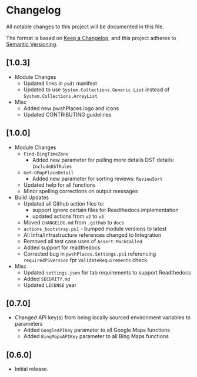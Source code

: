# Changelog

All notable changes to this project will be documented in this file.

The format is based on [Keep a Changelog](https://keepachangelog.com/en/1.0.0/),
and this project adheres to [Semantic Versioning](https://semver.org/spec/v2.0.0.html).

## [1.0.3]

- Module Changes
    - Updated links in `psd1` manifest
    - Updated to use `System.Collections.Generic.List` instead of `System.Collections.ArrayList`
- Misc
    - Added new pwshPlaces logo and icons
    - Updated CONTRIBUTING guidelines

## [1.0.0]

- Module Changes
    - `Find-BingTimeZone`
        - Added new parameter for pulling more details DST details: `IncludeDSTRules`
    - `Get-GMapPlaceDetail`
        - Added new parameter for sorting reviews: `ReviewSort`
    - Updated help for all functions
    - Minor spelling corrections on output messages
- Build Updates
    - Updated all Github action files to:
        - support ignore certain files for Readthedocs implementation
        - updated actions from `v2` to `v3`
    - Moved `CHANGELOG.md` from `.github` to `docs`
    - `actions_bootstrap.ps1` - bumped module versions to latest
    - All Infra/Infrastructure references changed to Integration
    - Removed all test case uses of `Assert-MockCalled`
    - Added support for readthedocs
    - Corrected bug in `pwshPlaces.Settings.ps1` referencing `requiredPSVersion` fpr `ValidateRequirements` check.
- Misc
    - Updated `settings.json` for tab requirements to support Readthedocs
    - Added `SECURITY.md`
    - Updated `LICENSE` year

## [0.7.0]

- Changed API key(s) from being locally sourced environment variables to parameters
    - Added `GoogleAPIKey` parameter to all Google Maps functions
    - Added `BingMapsAPIKey` parameter to all Bing Maps functions

## [0.6.0]

- Initial release.

